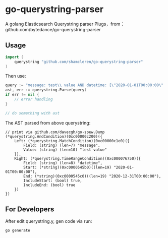 # go-querystring-parser
A golang Elasticsearch Querystring parser Plugs，from：github.com/bytedance/go-querystring-parser

## Usage

```go
import (
    querystring "github.com/shamcleren/go-querystring-parser"
)
```

Then use:

```go
query := "message: test\\ value AND datetime: [\"2020-01-01T00:00:00\" TO \"2020-12-31T00:00:00\"]"
ast, err := querystring.Parse(query)
if err != nil {
    // error handling
}

// do something with ast
```

The AST parsed from above querystring:

```
// print via github.com/davecgh/go-spew.Dump
(*querystring.AndCondition)(0xc00000c200)({
    Left: (*querystring.MatchCondition)(0xc00000c1e0)({
        Field: (string) (len=7) "message",
        Value: (string) (len=10) "test value"
    }),
    Right: (*querystring.TimeRangeCondition)(0xc000076750)({
        Field: (string) (len=8) "datetime",
        Start: (*string)(0xc0000545b0)((len=19) "2020-01-01T00:00:00"),
        End: (*string)(0xc0000545c0)((len=19) "2020-12-31T00:00:00"),
        IncludeStart: (bool) true,
        IncludeEnd: (bool) true
    })
})
```

## For Developers

After edit querystring.y, gen code via run:

```shell
go generate
```
